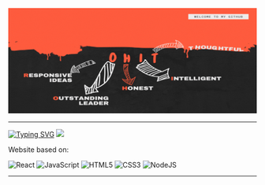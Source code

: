 <img src="https://github.com/rohit777agrawal/rohit777agrawal/blob/main/githubProfile.gif">
<hr/>
<div>

[![Typing SVG](https://readme-typing-svg.demolab.com?font=Aladin&size=40&duration=4000&pause=1000&color=FF5B3E&background=FFFFFF00&multiline=true&width=1080&height=70&lines=Owner+of+FlagOH%3A+my+personal+entrepreneurship)](https://git.io/typing-svg)
<a href="https://flagoh.web.app/" target="_blank">
<img src=https://img.shields.io/badge/FlagOH-Website-%FF5B3E/>
</a><p> Website based on: </p>

![React](https://img.shields.io/badge/react-%61DBFB.svg?style=for-the-badge&logo=react&logoColor=white)
![JavaScript](https://img.shields.io/badge/javascript-%23323330.svg?style=for-the-badge&logo=javascript&logoColor=%23F7DF1E) 
![HTML5](https://img.shields.io/badge/html5-%23E34F26.svg?style=for-the-badge&logo=html5&logoColor=white)
![CSS3](https://img.shields.io/badge/css3-%231572B6.svg?style=for-the-badge&logo=css3&logoColor=white)
![NodeJS](https://img.shields.io/badge/node.js-%2343853D.svg?style=for-the-badge&logo=node.js&logoColor=white)
</div>
<hr/>










<!--
**rohit777agrawal/rohit777agrawal** is a ✨ _special_ ✨ repository because its `README.md` (this file) appears on your GitHub profile.

Here are some ideas to get you started:
# Hi there 👋
- 🔭 I’m currently working on ...
- 🌱 I’m currently learning ...
- 👯 I’m looking to collaborate on ...
- 🤔 I’m looking for help with ...
- 💬 Ask me about ...
- 📫 How to reach me: ...
- 😄 Pronouns: ...
- ⚡ Fun fact: ...
[![Typing SVG](https://readme-typing-svg.demolab.com?font=Delius+Unicase&size=25&duration=10000&pause=1000&background=FFFFFF00&multiline=true&width=435&lines=Glad+to+have+you+here!)](https://git.io/typing-svg)
-->
